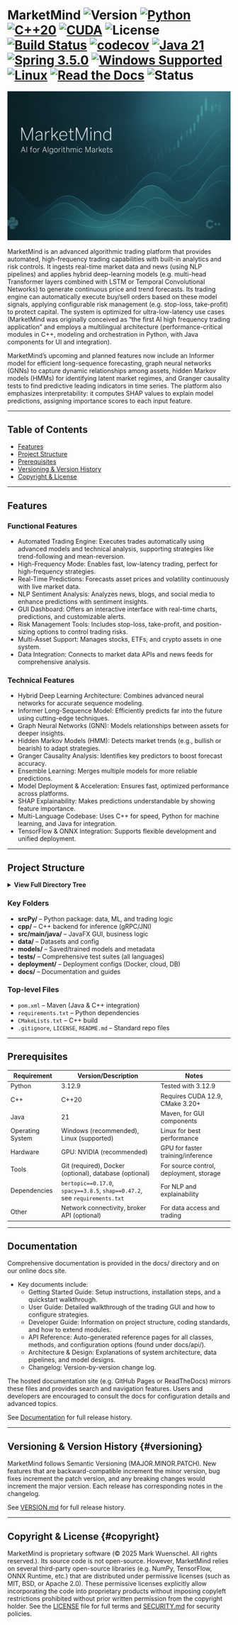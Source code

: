 # MarketMind ![Version](https://img.shields.io/badge/version-1.11.0-blue) [![Python](https://img.shields.io/badge/Python-3.12.9-3776AB?style=flat-square&logo=python)](https://www.python.org/) [![C++20](https://img.shields.io/badge/C%2B%2B-20-00599C?style=flat-square&logo=cplusplus)](https://isocpp.org/) [![CUDA](https://img.shields.io/badge/CUDA-12.9-76B900?style=flat-square&logo=nvidia)](https://developer.nvidia.com/cuda-toolkit) ![License](https://img.shields.io/badge/license-Proprietary-red) [![Build Status](https://img.shields.io/github/actions/workflow/status/Nalakram/QuantAIvus/ci.yml?branch=main)](https://github.com/Nalakram/QuantAIvus/actions) [![codecov](https://codecov.io/gh/MindForgeLabs/MarketMind/graph/badge.svg?token=LIJZD4YCFB)](https://codecov.io/gh/MindForgeLabs/MarketMind) [![Java 21](https://img.shields.io/badge/Java-21-007396?style=flat-square&logo=openjdk)](https://www.oracle.com/java/technologies/downloads/#java21) [![Spring 3.5.0](https://img.shields.io/badge/Spring%203.5.0-6DB33F?style=flat&logo=spring&logoColor=white)](https://spring.io/) [![Windows Supported](https://custom-icon-badges.demolab.com/badge/Windows-Supported-0078D6?logo=windows11&logoColor=white)](https://www.microsoft.com/windows) [![Linux](https://img.shields.io/badge/Linux-Tested-FCC624?style=flat-square&logo=linux)](https://kernel.org/) [![Read the Docs](https://img.shields.io/badge/docs-Read_the_Docs-8CA1AF?logo=readthedocs)](https://marketmind-docs.readthedocs.io/en/latest/) ![Status](https://img.shields.io/badge/status-development-FFA500?style=flat-square)

![MarketMind Banner](https://raw.githubusercontent.com/Nalakram/marketmind-docs/main/docs/source/images/banner1.png)

MarketMind is an advanced algorithmic trading platform that provides automated, high-frequency trading capabilities with built-in analytics and risk 
controls. It ingests real-time market data and news (using NLP pipelines) and applies hybrid deep-learning models (e.g. multi-head Transformer layers 
combined with LSTM or Temporal Convolutional Networks) to generate continuous price and trend forecasts. 
Its trading engine can automatically execute buy/sell orders based on these model signals, applying configurable risk management (e.g. stop-loss, 
take-profit) to protect capital. The system is optimized for ultra-low-latency use cases (MarketMind was originally conceived as “the first AI high 
frequency trading application” and employs a multilingual architecture (performance-critical modules in C++, modeling and orchestration in Python, with Java 
components for UI and integration). 

MarketMind’s upcoming and planned features now include an Informer model for efficient long-sequence forecasting, graph neural networks (GNNs) to capture 
dynamic relationships among assets, hidden Markov models (HMMs) for identifying latent market regimes, and Granger causality tests to find predictive 
leading indicators in time series. The platform also emphasizes interpretability: it computes SHAP values to explain model predictions, assigning importance 
scores to each input feature.

---

## Table of Contents
- [Features](#features)
- [Project Structure](#project-structure)
- [Prerequisites](#prerequisites)
- [Versioning & Version History](#versioning)
- [Copyright & License](#copyright)

---

## Features

### Functional Features

- Automated Trading Engine: Executes trades automatically using advanced models and technical analysis, supporting strategies like trend-following and 
mean-reversion.
- High-Frequency Mode: Enables fast, low-latency trading, perfect for high-frequency strategies.
- Real-Time Predictions: Forecasts asset prices and volatility continuously with live market data.
- NLP Sentiment Analysis: Analyzes news, blogs, and social media to enhance predictions with sentiment insights.
- GUI Dashboard: Offers an interactive interface with real-time charts, predictions, and customizable alerts.
- Risk Management Tools: Includes stop-loss, take-profit, and position-sizing options to control trading risks.
- Multi-Asset Support: Manages stocks, ETFs, and crypto assets in one system.
- Data Integration: Connects to market data APIs and news feeds for comprehensive analysis.

### Technical Features

- Hybrid Deep Learning Architecture: Combines advanced neural networks for accurate sequence modeling.
- Informer Long-Sequence Model: Efficiently predicts far into the future using cutting-edge techniques.
- Graph Neural Networks (GNN): Models relationships between assets for deeper insights.
- Hidden Markov Models (HMM): Detects market trends (e.g., bullish or bearish) to adapt strategies.
- Granger Causality Analysis: Identifies key predictors to boost forecast accuracy.
- Ensemble Learning: Merges multiple models for more reliable predictions.
- Model Deployment & Acceleration: Ensures fast, optimized performance across platforms.
- SHAP Explainability: Makes predictions understandable by showing feature importance.
- Multi-Language Codebase: Uses C++ for speed, Python for machine learning, and Java for integration.
- TensorFlow & ONNX Integration: Supports flexible development and unified deployment.

---

## Project Structure

<details>
<summary><strong>View Full Directory Tree</strong></summary>

```
MarketMind/
├── srcPy/           # Python: data pipeline, ML, trading logic
├── cpp/             # C++ backend: high-performance inference
├── src/
│   ├── main/
│   │   ├── java/        # JavaFX UI & business logic
│   │   └── resources/   # UI layouts (FXML), CSS, configs
│   └── test/            # Java tests & test resources
├── data/            # Datasets: raw, processed, config
├── models/          # Trained models, metadata, evaluation
├── tests/           # Python, C++, Java, and integration tests
├── deployment/      # Docker, InfluxDB, deployment configs
├── docs/            # Documentation, guides, images
├── scripts/         # Build & helper scripts
├── libs/            # Native libraries (e.g., JNI)
├── pom.xml          # Maven config
├── requirements.txt # Python dependencies
├── CMakeLists.txt   # C++ build config
├── README.md, LICENSE, .gitignore, etc.
```

</details>

### Key Folders

* **srcPy/** – Python package: data, ML, and trading logic
* **cpp/** – C++ backend for inference (gRPC/JNI)
* **src/main/java/** – JavaFX GUI, business logic
* **data/** – Datasets and config
* **models/** – Saved/trained models and metadata
* **tests/** – Comprehensive test suites (all languages)
* **deployment/** – Deployment configs (Docker, cloud, DB)
* **docs/** – Documentation and guides

### Top-level Files

* `pom.xml` – Maven (Java & C++ integration)
* `requirements.txt` – Python dependencies
* `CMakeLists.txt` – C++ build
* `.gitignore`, `LICENSE`, `README.md` – Standard repo files

---

## Prerequisites

| Requirement      | Version/Description                                                        | Notes                                   |
|------------------|----------------------------------------------------------------------------|-----------------------------------------|
| Python           | 3.12.9                                                                     | Tested with 3.12.9                      |
| C++              | C++20                                                                      | Requires CUDA 12.9, CMake 3.20+         |
| Java             | 21                                                                         | Maven, for GUI components               |
| Operating System | Windows (recommended), Linux (supported)                                   | Linux for best performance              |
| Hardware         | GPU: NVIDIA (recommended)                                                  | GPU for faster training/inference       |
| Tools            | Git (required), Docker (optional), database (optional)                     | For source control, deployment, storage |
| Dependencies     | `bertopic==0.17.0`, `spacy==3.8.5`, `shap==0.47.2`, see `requirements.txt` | For NLP and explainability              |
| Other            | Network connectivity, broker API (optional)                                | For data access and trading             |

---

## Documentation

Comprehensive documentation is provided in the docs/ directory and on our online docs site. 
- Key documents include:
  - Getting Started Guide: Setup instructions, installation steps, and a quickstart walkthrough.
  - User Guide: Detailed walkthrough of the trading GUI and how to configure strategies.
  - Developer Guide: Information on project structure, coding standards, and how to extend modules.
  - API Reference: Auto-generated reference pages for all classes, methods, and configuration options (found under docs/api/).
  - Architecture & Design: Explanations of system architecture, data pipelines, and model designs.
  - Changelog: Version-by-version change log.
   
The hosted documentation site (e.g. GitHub Pages or ReadTheDocs) mirrors these files and provides search and navigation features. Users and developers are 
encouraged to consult the docs for configuration details and advanced topics.

<p>See <a href="https://github.com/MindForgeLabs/MarketMind/tree/main/docs">Documentation</a> for full release history.</p>

---

## Versioning & Version History {#versioning}

MarketMind follows Semantic Versioning (MAJOR.MINOR.PATCH). New features that are backward-compatible increment the minor version, bug fixes increment the 
patch version, and any breaking changes would increment the major version. Each release has corresponding notes in the changelog.
<p>See <a href="https://github.com/Nalakram/QuantAIvus/blob/main/VERSION.md">VERSION.md</a> for full release history.</p>

---

## Copyright & License {#copyright}

MarketMind is proprietary software (© 2025 Mark Wuenschel. All rights reserved.). Its source code is not open-source. However, MarketMind relies on 
several third-party open-source libraries (e.g. NumPy, TensorFlow, ONNX Runtime, etc.) that are distributed under permissive licenses (such as MIT, BSD, or 
Apache 2.0). These permissive licenses explicitly allow incorporating the code into proprietary products without imposing copyleft restrictions prohibited 
without prior written permission from the copyright holder.
See the [LICENSE](LICENSE) file for full terms and [SECURITY.md](SECURITY.md) for security policies.

